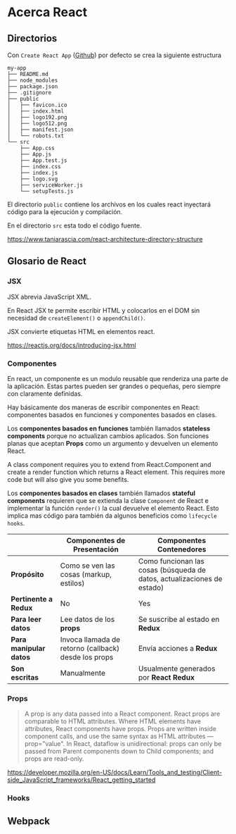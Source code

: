 # Acerca React
## Directorios
Con `Create React App` ([Github](https://github.com/facebook/create-react-app)) por defecto se crea la siguiente estructura
```
my-app
├── README.md
├── node_modules
├── package.json
├── .gitignore
├── public
│   ├── favicon.ico
│   ├── index.html
│   ├── logo192.png
│   ├── logo512.png
│   ├── manifest.json
│   └── robots.txt
└── src
    ├── App.css
    ├── App.js
    ├── App.test.js
    ├── index.css
    ├── index.js
    ├── logo.svg
    ├── serviceWorker.js
    └── setupTests.js
```

El directorio `public`  contiene los archivos en los cuales react inyectará código para la ejecución y compilación.

En el directorio `src` esta todo el código fuente.

https://www.taniarascia.com/react-architecture-directory-structure

## Glosario de React

### **JSX**
JSX abrevia JavaScript XML.

En React JSX te permite escribir HTML y colocarlos en el DOM sin necesidad de `createElement()` o `appendChild()`.

JSX convierte etiquetas HTML en elementos react.

https://reactjs.org/docs/introducing-jsx.html

### **Componentes**

En react, un componente es un modulo reusable que renderiza una parte de la aplicación. Estas partes pueden ser grandes o pequeñas, pero siempre con claramente definidas.

Hay básicamente dos maneras de escribir componentes en React: componentes basados en funciones y componentes basados en clases.

Los **componentes basados en funciones** también llamados **stateless components** porque no actualizan cambios aplicados. Son funciones planas que aceptan **Props** como un argumento y devuelven un elemento React.

A class component requires you to extend from React.Component and create a render function which returns a React element. This requires more code but will also give you some benefits.


Los **componentes basados en clases** también llamados **stateful components** requieren que se extienda la clase `Component` de React e implementar la función `render()` la cual devuelve el elemento React. Esto implica mas código para también da algunos beneficios como `lifecycle hooks`.



|                           | **Componentes de Presentación**                       | **Componentes Contenedores**                                              |
| ---                       | ---                                                   | ---                                                                       |
| **Propósito**             | Como se ven las cosas (markup, estilos)               | Como funcionan las cosas (búsqueda de datos, actualizaciones de estado)   |
| **Pertinente a Redux**    | No                                                    | Yes                                                                       |
| **Para leer datos**       | Lee datos de los **props**                            | Se suscribe al estado en **Redux**                                        |
| **Para manipular datos**  | Invoca llamada de retorno (callback) desde los props  | Envía acciones a **Redux**                                                |
| **Son escritas**          | Manualmente                                           | Usualmente generados por **React Redux**                                  |

### **Props**
> A prop is any data passed into a React component. React props are comparable to HTML attributes. Where HTML elements have attributes, React components have props. Props are written inside component calls, and use the same syntax as HTML attributes — prop="value". In React, dataflow is unidirectional: props can only be passed from Parent components down to Child components; and props are read-only.

https://developer.mozilla.org/en-US/docs/Learn/Tools_and_testing/Client-side_JavaScript_frameworks/React_getting_started

### **Hooks**

## Webpack